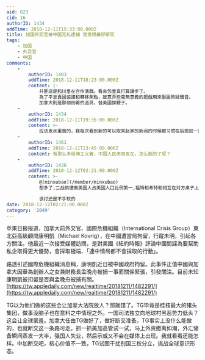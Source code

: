 ```yaml
---
aid: 823
cid: 16
authorID: 1434
addTime: 2018-12-11T15:33:00.000Z
title: 加国外交官被中国无礼逮捕 我觉得最好断交
tags:
    - 加国
    - 外交官
    - 中国
comments:
    -
        authorID: 1403
        addTime: 2018-12-11T18:23:00.000Z
        content: |-
            共匪這是和川皇在合作演戲。看來包皇真打算讓步了。  
            為了平息賣國協議和轉移焦點，故意弄些毫無意義的把戲用來壓服質疑聲音。  
            加拿大則是那個倒霉的道具，替美國挨鞭子。
    -
        authorID: 1434
        addTime: 2018-12-11T19:35:00.000Z
        content: >-
            应该发水里面的，我每次看到新的可以取笑赵家的新闻的时候都习惯在后面加一段自己声讨文。感觉站长不是很喜欢。哎，更长声讨的都发品葱了，本帖是水。
    -
        authorID: 1461
        addTime: 2018-12-11T23:45:00.000Z
        content: 有那么多绥靖主义者，中国人民老朋友在，怎么断的了呢？
    -
        authorID: 1438
        addTime: 2018-12-12T02:21:00.000Z
        content: >-
            @[minxubao](/member/minxubao)
            想多了,二战前德裔美国人占美国人口比例第一,福特和希特勒相互在对方桌子上有照片  

            该打还是不手软的
date: 2018-12-12T02:21:00.000Z
category: '2049'
---
```


苹果日报报道，加拿大前外交官、國際危機組織（International Crisis Group）東北亞高級顧問康明凱（Michael Kovrig），在中國遭當局拘留，行蹤未明，引起各方關注。他最近一次接受媒體訪問，是對美國《紐約時報》評論中國間諜為要幫助私企取得更大優勢，會採取極端、「連中情局都不會採取的行動」。

路透引述國際危機組織消息稱，康明凱近日被中國政府拘留。此事件正值中國與加拿大因華為創辦人之女兼財務長孟晚舟被捕一事而關係緊張，引發關注。目前未知康明凱被扣留是否與孟晚舟被捕有關。  
[https://tw.appledaily.com/new/realtime/20181211/1482291/](https://tw.appledaily.com/new/realtime/20181211/1482291/)

TG以为他们做的这些会让加拿大法院放人？那就错了。TG毕竟是桂枝最大的猪头集团，做事没脑子也在意料之中情理之外。一国司法独立向地球村黑恶势力低头？这会让全球蒙羞。加拿大任由TG做好了，做好断交准备。TG事实上没什么能做的，也就断交这一条路可走。抓一抓美加高管试一试，马上外资撤离如潮，外汇储备瞬间蒸发一大半，强国人失业，然后示威又不会在媒体上出现。我就看看还能怎样。中加断交吧，核心价值不一致，TG试图干扰别国三权分立，挑战全球意识形态。
